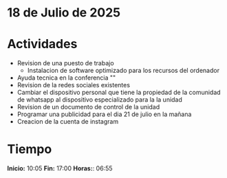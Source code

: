 #  18 de Julio de 2025

# Actividades

- Revision de una puesto de trabajo
	- Instalacion de software optimizado para los recursos del ordenador
- Ayuda tecnica en la conferencia ""
- Revision de la redes sociales existentes 
- Cambiar el dispositivo personal que tiene la propiedad de la comunidad de whatsapp al dispositivo especializado para la la unidad 
- Revision de un documento de control de la unidad
- Programar una publicidad para el dia 21 de julio en la mañana
- Creacion de la cuenta de instagram

# Tiempo

**Inicio:** 10:05
**Fin:** 17:00
**Horas:**: 06:55
